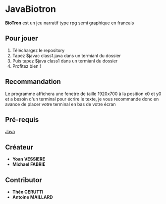 # JavaBiotron

**BioTron** est un jeu narratif type rpg semi graphique en francais

## Pour jouer

1) Téléchargez le repository
2) Tapez $javac class1.java dans un termianl du dossier
2) Puis tapez $java class1 dans un termianl du dossier
3) Profitez bien !

## Recommandation

Le programme affichera une fenetre de taille 1920x700 à la position x0 et y0 et a besoin d'un terminal pour écrire le texte, je vous recommande donc en avance de placer votre terminal en bas de votre écran

## Pré-requis

[Java](https://www.java.com/fr/)


## Créateur

* **Yoan VESSIERE**
* **Michael FABRIE**


## Contributor

* **Théo CERUTTI**
* **Antoine MAILLARD**
